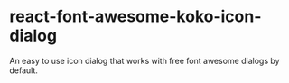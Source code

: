 # react-font-awesome-koko-icon-dialog
An easy to use icon dialog that works with free font awesome dialogs by default.
